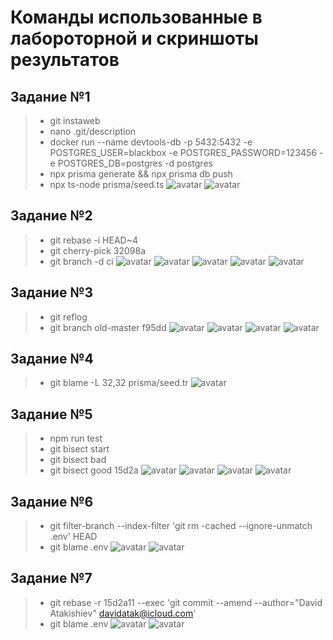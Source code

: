 # Команды использованные в лабороторной и скриншоты результатов
## Задание №1
>- git instaweb
>- nano .git/description
>- docker run --name devtools-db -p 5432:5432 -e POSTGRES_USER=blackbox -e POSTGRES_PASSWORD=123456 -e POSTGRES_DB=postgres -d postgres
>- npx prisma generate && npx prisma db push
>- npx ts-node prisma/seed.ts
![avatar](docs/1)
![avatar](docs/2)
## Задание №2
>- git rebase -i HEAD~4
>- git cherry-pick 32098a
>- git branch -d ci
![avatar](docs/3)
![avatar](docs/4)
![avatar](docs/5)
![avatar](docs/6)
![avatar](docs/7)
## Задание №3
>- git reflog
>- git branch old-master f95dd
![avatar](docs/8)
![avatar](docs/9)
![avatar](docs/10)
![avatar](docs/11)
## Задание №4
>- git blame -L 32,32 prisma/seed.tr
![avatar](docs/12)
## Задание №5
>- npm run test
>- git bisect start
>- git bisect bad
>- git bisect good 15d2a
![avatar](docs/13)
![avatar](docs/14)
![avatar](docs/15)
![avatar](docs/16)
## Задание №6
>- git filter-branch --index-filter 'git rm -cached --ignore-unmatch .env' HEAD
>- git blame .env
![avatar](docs/17)
![avatar](docs/18)
## Задание №7
>- git rebase -r 15d2a11 --exec 'git commit --amend --author="David Atakishiev" <davidatak@icloud.com>'
>- git blame .env
![avatar](docs/19)
![avatar](docs/20)
